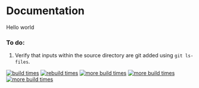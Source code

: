 # Documentation

Hello world

### To do:

1. Verify that inputs within the source directory are git added using `git ls-files`.

<a href="building.pdf"><img src="building.png" alt="build times"></a>
<a href="rebuilding.pdf"><img src="rebuilding.png" alt="rebuild times"></a>
<a href="touching-c.pdf"><img src="touching-c.png" alt="more build times"></a>
<a href="touching-header.pdf"><img src="touching-header.png" alt="more build times"></a>
<a href="doing-nothing.pdf"><img src="doing-nothing.png" alt="more build times"></a>
